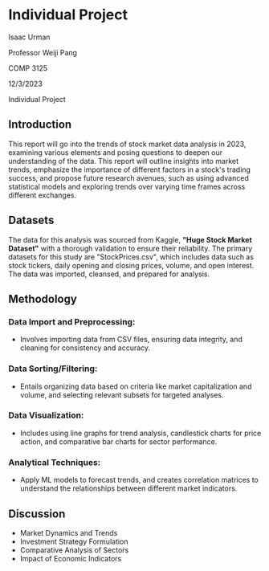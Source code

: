 # Individual Project


Isaac Urman

Professor Weiji Pang

COMP 3125

12/3/2023

Individual Project

## Introduction
This report will go into the trends of stock market data analysis in 2023, examining various elements and posing questions to deepen our understanding of the data. This report will outline insights into market trends, emphasize the importance of different factors in a stock's trading success, and propose future research avenues, such as using advanced statistical models and exploring trends over varying time frames across different exchanges.

## Datasets
The data for this analysis was sourced from Kaggle, **"Huge Stock Market Dataset"** with a thorough validation to ensure their reliability. The primary datasets for this study are "StockPrices.csv", which includes data such as stock tickers, daily opening and closing prices, volume, and open interest. The data was imported, cleansed, and prepared for analysis.

## Methodology

### Data Import and Preprocessing: 
- Involves importing data from CSV files, ensuring data integrity, and cleaning for consistency and accuracy.
### Data Sorting/Filtering: 
- Entails organizing data based on criteria like market capitalization and volume, and selecting relevant subsets for targeted analyses.
### Data Visualization: 
- Includes using line graphs for trend analysis, candlestick charts for price action, and comparative bar charts for sector performance.
### Analytical Techniques: 
- Apply ML models to forecast trends, and creates correlation matrices to understand the relationships between different market indicators.

## Discussion
- Market Dynamics and Trends
- Investment Strategy Formulation
- Comparative Analysis of Sectors
- Impact of Economic Indicators
